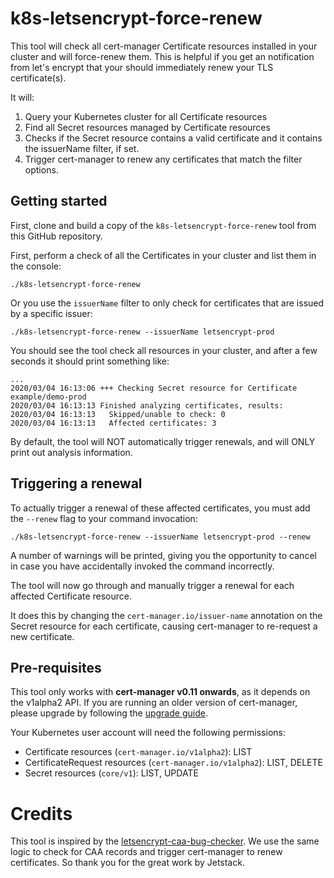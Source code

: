# k8s-letsencrypt-force-renew

This tool will check all cert-manager Certificate resources installed in your
cluster and will force-renew them.
This is helpful if you get an notification from 
let's encrypt that your should immediately renew your TLS certificate(s).

It will:

1) Query your Kubernetes cluster for all Certificate resources
2) Find all Secret resources managed by Certificate resources
3) Checks if the Secret resource contains a valid certificate and it contains the issuerName filter, if set.
4) Trigger cert-manager to renew any certificates that match the filter options.

## Getting started

First, clone and build a copy of the `k8s-letsencrypt-force-renew` tool from this GitHub repository.

First, perform a check of all the Certificates in your cluster and list them in the console:

```shell
./k8s-letsencrypt-force-renew 
```

Or you use the `issuerName` filter to only check for certificates that are issued by a specific issuer:

```shell
./k8s-letsencrypt-force-renew --issuerName letsencrypt-prod
```

You should see the tool check all resources in your cluster, and after a few seconds it should print something like:

```shell
...
2020/03/04 16:13:06 +++ Checking Secret resource for Certificate example/demo-prod
2020/03/04 16:13:13 Finished analyzing certificates, results:
2020/03/04 16:13:13   Skipped/unable to check: 0
2020/03/04 16:13:13   Affected certificates: 3
```

By default, the tool will NOT automatically trigger renewals, and will ONLY print out analysis information.

## Triggering a renewal

To actually trigger a renewal of these affected certificates, you must add the
`--renew` flag to your command invocation:

```shell
./k8s-letsencrypt-force-renew --issuerName letsencrypt-prod --renew
```

A number of warnings will be printed, giving you the opportunity to cancel in
case you have accidentally invoked the command incorrectly.

The tool will now go through and manually trigger a renewal for each affected
Certificate resource.

It does this by changing the `cert-manager.io/issuer-name` annotation on the
Secret resource for each certificate, causing cert-manager to re-request a
new certificate.

## Pre-requisites

This tool only works with **cert-manager v0.11 onwards**, as it depends on the
v1alpha2 API. If you are running an older version of cert-manager, please
upgrade by following the [upgrade guide](https://cert-manager.io/docs/installation/upgrading/).

Your Kubernetes user account will need the following permissions:

* Certificate resources (`cert-manager.io/v1alpha2`): LIST
* CertificateRequest resources (`cert-manager.io/v1alpha2`): LIST, DELETE
* Secret resources (`core/v1`): LIST, UPDATE

# Credits

This tool is inspired by the [letsencrypt-caa-bug-checker](https://github.com/jetstack/letsencrypt-caa-bug-checker). We use the same logic to check for CAA records and trigger cert-manager to renew certificates.
So thank you for the great work by Jetstack.